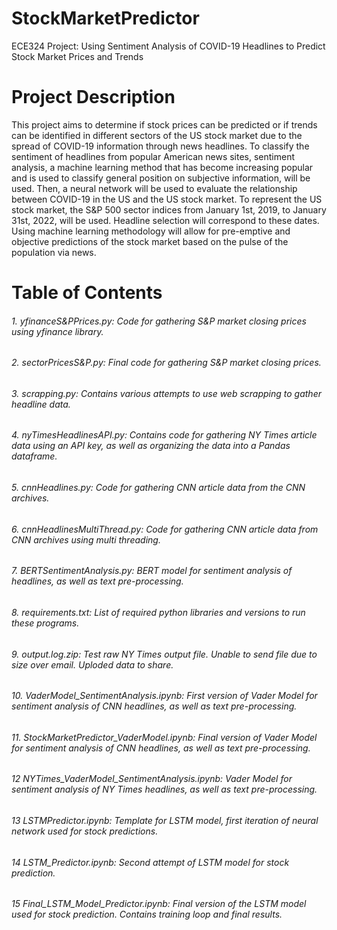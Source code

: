 # StockMarketPredictor
ECE324 Project: Using Sentiment Analysis of COVID-19 Headlines to Predict Stock Market Prices and Trends

# Project Description

  This project aims to determine if stock prices can be predicted or if trends can be identified in different sectors of the US stock market due to the spread of COVID-19 information through news headlines. To classify the sentiment of headlines from popular American news sites, sentiment analysis, a machine learning method that has become increasing popular and is used to classify general position on subjective information, will be used. Then, a neural network will be used to evaluate the relationship between COVID-19 in the US and the US stock market. To represent the US stock market, the S&P 500 sector indices from January 1st, 2019, to January 31st, 2022, will be used. Headline selection will correspond to these dates. Using machine learning methodology will allow for pre-emptive and objective predictions of the stock market based on the pulse of the population via news. 

# Table of Contents

###### 1. yfinanceS&PPrices.py: Code for gathering S&P market closing prices using yfinance library.
###### 2. sectorPricesS&P.py: Final code for gathering S&P market closing prices.
###### 3. scrapping.py: Contains various attempts to use web scrapping to gather headline data.
###### 4. nyTimesHeadlinesAPI.py: Contains code for gathering NY Times article data using an API key, as well as organizing the data into a Pandas dataframe.
###### 5. cnnHeadlines.py: Code for gathering CNN article data from the CNN archives.
###### 6. cnnHeadlinesMultiThread.py: Code for gathering CNN article data from CNN archives using multi threading. 
###### 7. BERTSentimentAnalysis.py: BERT model for sentiment analysis of headlines, as well as text pre-processing. 
###### 8. requirements.txt: List of required python libraries and versions to run these programs. 
###### 9. output.log.zip: Test raw NY Times output file. Unable to send file due to size over email. Uploded data to share. 
###### 10. VaderModel_SentimentAnalysis.ipynb: First version of Vader Model for sentiment analysis of CNN headlines, as well as text pre-processing.
###### 11. StockMarketPredictor_VaderModel.ipynb: Final version of Vader Model for sentiment analysis of CNN headlines, as well as text pre-processing.
###### 12 NYTimes_VaderModel_SentimentAnalysis.ipynb: Vader Model for sentiment analysis of NY Times headlines, as well as text pre-processing.
###### 13 LSTMPredictor.ipynb: Template for LSTM model, first iteration of neural network used for stock predictions.
###### 14 LSTM_Predictor.ipynb: Second attempt of LSTM model for stock prediction. 
###### 15 Final_LSTM_Model_Predictor.ipynb: Final version of the LSTM model used for stock prediction. Contains training loop and final results. 
